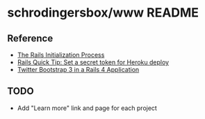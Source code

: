 # schrodingersbox/www README


## Reference

 * [The Rails Initialization Process](http://guides.rubyonrails.org/initialization.html)
 * [Rails Quick Tip: Set a secret token for Heroku deploy](http://sideshowcoder.com/post/57431599309/rails-quick-tip-set-a-secret-token-for-heroku-deploy)
 * [Twitter Bootstrap 3 in a Rails 4 Application](http://www.erikminkel.com/2013/09/01/twitter-bootstrap-3-in-a-rails-4-application/)
## TODO

 * Add "Learn more" link and page for each project
